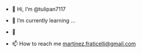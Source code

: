 - 👋 Hi, I’m @tulipan7117

- 🌱 I’m currently learning ...
- 💞️
- 📫 How to reach me martinez.fraticelli@gmail.com

<!---
tulipan7117/tulipan7117 is a ✨ special ✨ repository because its `README.md` (this file) appears on your GitHub profile.
You can click the Preview link to take a look at your changes.
--->
